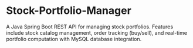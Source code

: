 # Stock-Portfolio-Manager
A Java Spring Boot REST API for managing stock portfolios. Features include stock catalog management, order tracking (buy/sell), and real-time portfolio computation with MySQL database integration.
